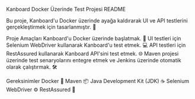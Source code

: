 Kanboard Docker Üzerinde Test Projesi README

Bu proje, Kanboard'u Docker üzerinde ayağa kaldırarak UI ve API testlerini gerçekleştirmek için tasarlanmıştır. 🚀

Proje Amaçları
Kanboard'u Docker üzerinde başlatmak. 🐳
UI testleri için Selenium WebDriver kullanarak Kanboard'u test etmek. 💻
API testleri için RestAssured kullanarak Kanboard API'sini test etmek. 🌐
Maven projesi üzerinde test senaryolarını entegre etmek ve Jenkins üzerinde otomatik olarak çalıştırmak. 🛠️

Gereksinimler
Docker 🐋
Maven 📦
Java Development Kit (JDK) ☕
Selenium WebDriver ⚙️
RestAssured 🌟